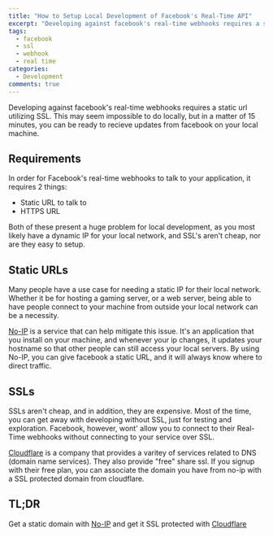 ```yaml
---
title: "How to Setup Local Development of Facebook's Real-Time API"
excerpt: "Developing against facebook's real-time webhooks requires a static url utilizing SSL. This may seem impossible to do locally, but in a matter of 15 minutes, you can be ready to recieve updates from facebook on your local machine."
tags: 
  - facebook
  - ssl
  - webhook
  - real time
categories:
  - Development
comments: true
---
```


Developing against facebook's real-time webhooks requires a static url utilizing SSL. This may seem impossible to do locally, but in a matter of 15 minutes, you can be ready to recieve updates from facebook on your local machine.

## Requirements

In order for Facebook's real-time webhooks to talk to your application, it requires 2 things:

- Static URL to talk to
- HTTPS URL

Both of these present a huge problem for local development, as you most likely have a dynamic IP for your local network, and SSL's aren't cheap, nor are they easy to setup.

## Static URLs

Many people have a use case for needing a static IP for their local network. Whether it be for hosting a gaming server, or a web server, being able to have people connect to your machine from outside your local network can be a necessity. 

[No-IP](http://www.noip.com/) is a service that can help mitigate this issue. It's an application that you install on your machine, and whenever your ip changes, it updates your hostname so that other people can still access your local servers. By using No-IP, you can give facebook a static URL, and it will always know where to direct traffic.

## SSLs

SSLs aren't cheap, and in addition, they are expensive. Most of the time, you can get away with developing without SSL, just for testing and exploration. Facebook, however, wont' allow you to connect to their Real-Time webhooks without connecting to your service over SSL. 

[Cloudflare](https://www.cloudflare.com/) is a company that provides a varitey of services related to DNS (domain name services). They also provide "free" share ssl. If you signup with their free plan, you can associate the domain you have from no-ip with a SSL protected domain from cloudflare.

## TL;DR

Get a static domain with [No-IP](http://www.noip.com/) and get it SSL protected with [Cloudflare](https://www.cloudflare.com/)